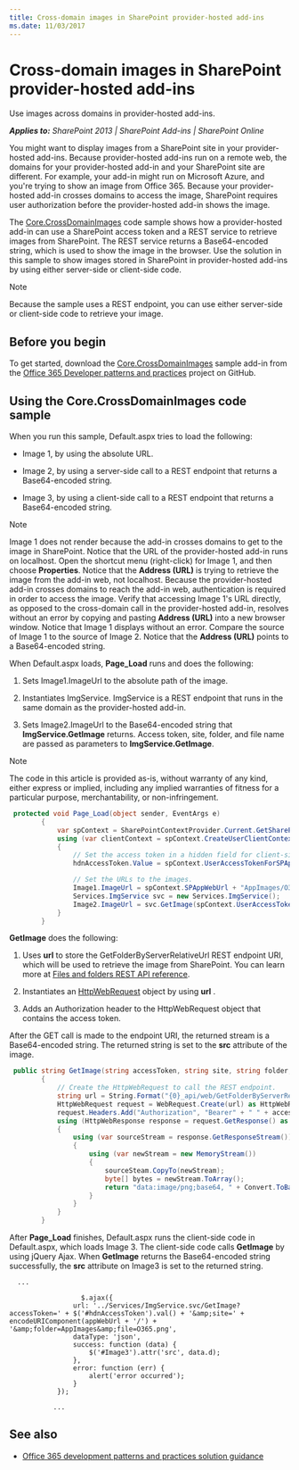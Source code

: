 ```yaml
---
title: Cross-domain images in SharePoint provider-hosted add-ins
ms.date: 11/03/2017
---
```

# Cross-domain images in SharePoint provider-hosted add-ins

Use images across domains in provider-hosted add-ins.

_**Applies to:** SharePoint 2013 | SharePoint Add-ins | SharePoint Online_

You might want to display images from a SharePoint site in your provider-hosted add-ins. Because provider-hosted add-ins run on a remote web, the domains for your provider-hosted add-in and your SharePoint site are different. For example, your add-in might run on Microsoft Azure, and you're trying to show an image from Office 365. Because your provider-hosted add-in crosses domains to access the image, SharePoint requires user authorization before the provider-hosted add-in shows the image.

The [Core.CrossDomainImages](https://github.com/SharePoint/PnP/tree/dev/Samples/Core.CrossDomainImages) code sample shows how a provider-hosted add-in can use a SharePoint access token and a REST service to retrieve images from SharePoint. The REST service returns a Base64-encoded string, which is used to show the image in the browser. Use the solution in this sample to show images stored in SharePoint in provider-hosted add-ins by using either server-side or client-side code.

> [!NOTE] 
> Because the sample uses a REST endpoint, you can use either server-side or client-side code to retrieve your image.

## Before you begin

To get started, download the [Core.CrossDomainImages](https://github.com/SharePoint/PnP/tree/dev/Samples/Core.CrossDomainImages) sample add-in from the [Office 365 Developer patterns and practices](https://github.com/SharePoint/PnP/tree/dev) project on GitHub.

## Using the Core.CrossDomainImages code sample

When you run this sample, Default.aspx tries to load the following:

- Image 1, by using the absolute URL. 
    
- Image 2, by using a server-side call to a REST endpoint that returns a Base64-encoded string.
    
- Image 3, by using a client-side call to a REST endpoint that returns a Base64-encoded string.
    
> [!NOTE] 
> Image 1 does not render because the add-in crosses domains to get to the image in SharePoint. Notice that the URL of the provider-hosted add-in runs on localhost. Open the shortcut menu (right-click) for Image 1, and then choose **Properties**. Notice that the **Address (URL)** is trying to retrieve the image from the add-in web, not localhost. Because the provider-hosted add-in crosses domains to reach the add-in web, authentication is required in order to access the image. Verify that accessing Image 1's URL directly, as opposed to the cross-domain call in the provider-hosted add-in, resolves without an error by copying and pasting **Address (URL)** into a new browser window. Notice that Image 1 displays without an error. Compare the source of Image 1 to the source of Image 2. Notice that the **Address (URL)** points to a Base64-encoded string.

When Default.aspx loads, **Page_Load** runs and does the following:

1. Sets Image1.ImageUrl to the absolute path of the image.
    
2. Instantiates ImgService. ImgService is a REST endpoint that runs in the same domain as the provider-hosted add-in.
    
3. Sets Image2.ImageUrl to the Base64-encoded string that **ImgService.GetImage** returns. Access token, site, folder, and file name are passed as parameters to **ImgService.GetImage**.
    
> [!NOTE] 
> The code in this article is provided as-is, without warranty of any kind, either express or implied, including any implied warranties of fitness for a particular purpose, merchantability, or non-infringement.

```C#
 protected void Page_Load(object sender, EventArgs e)
        {
            var spContext = SharePointContextProvider.Current.GetSharePointContext(Context);
            using (var clientContext = spContext.CreateUserClientContextForSPAppWeb())
            {
                // Set the access token in a hidden field for client-side code to use.
                hdnAccessToken.Value = spContext.UserAccessTokenForSPAppWeb;

                // Set the URLs to the images.
                Image1.ImageUrl = spContext.SPAppWebUrl + "AppImages/O365.png";
                Services.ImgService svc = new Services.ImgService();
                Image2.ImageUrl = svc.GetImage(spContext.UserAccessTokenForSPAppWeb, spContext.SPAppWebUrl.ToString(), "AppImages", "O365.png");
            }
        }
```

**GetImage** does the following:

1. Uses **url** to store the GetFolderByServerRelativeUrl REST endpoint URI, which will be used to retrieve the image from SharePoint. You can learn more at [Files and folders REST API reference](http://msdn.microsoft.com/library/2c3d2545-1cd7-497e-b535-12199d8edfbb%28Office.15%29.aspx).
    
2. Instantiates an [HttpWebRequest](https://msdn.microsoft.com/library/system.net.httpwebrequest.aspx) object by using **url** .
    
3. Adds an Authorization header to the HttpWebRequest object that contains the access token. 
    
After the GET call is made to the endpoint URI, the returned stream is a Base64-encoded string. The returned string is set to the **src** attribute of the image.

```C#
 public string GetImage(string accessToken, string site, string folder, string file)
        {
            // Create the HttpWebRequest to call the REST endpoint.
            string url = String.Format("{0}_api/web/GetFolderByServerRelativeUrl('{1}')/Files('{2}')/$value", site, folder, file);
            HttpWebRequest request = WebRequest.Create(url) as HttpWebRequest;
            request.Headers.Add("Authorization", "Bearer" + " " + accessToken);
            using (HttpWebResponse response = request.GetResponse() as HttpWebResponse)
            {
                using (var sourceStream = response.GetResponseStream())
                {
                    using (var newStream = new MemoryStream())
                    {
                        sourceSteam.CopyTo(newStream);
                        byte[] bytes = newStream.ToArray();
                        return "data:image/png;base64, " + Convert.ToBase64String(bytes);
                    }
                }
            }
        }
```

After **Page_Load** finishes, Default.aspx runs the client-side code in Default.aspx, which loads Image 3. The client-side code calls **GetImage** by using jQuery Ajax. When **GetImage** returns the Base64-encoded string successfully, the **src** attribute on Image3 is set to the returned string.

```
  ...

	              $.ajax({
                url: '../Services/ImgService.svc/GetImage?accessToken=' + $('#hdnAccessToken').val() + '&amp;site=' + encodeURIComponent(appWebUrl + '/') + '&amp;folder=AppImages&amp;file=O365.png',
                dataType: 'json',
                success: function (data) {
                    $('#Image3').attr('src', data.d);
                },
                error: function (err) {
                    alert('error occurred');
                }
            });

           ...

```

## See also
<a name="bk_addresources"> </a>

- [Office 365 development patterns and practices solution guidance](Office-365-development-patterns-and-practices-solution-guidance.md)
